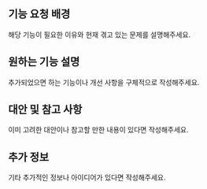 

## 기능 요청 배경
해당 기능이 필요한 이유와 현재 겪고 있는 문제를 설명해주세요.

## 원하는 기능 설명
추가되었으면 하는 기능이나 개선 사항을 구체적으로 작성해주세요.

## 대안 및 참고 사항
이미 고려한 대안이나 참고할 만한 내용이 있다면 작성해주세요.

## 추가 정보
기타 추가적인 정보나 아이디어가 있다면 작성해주세요.
